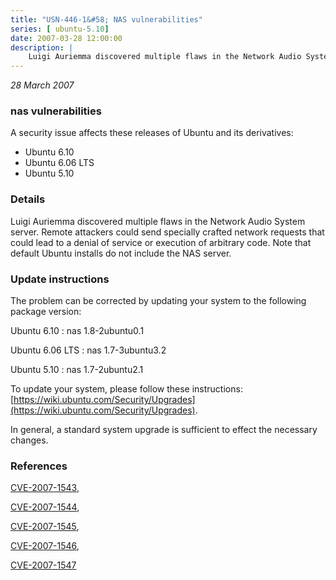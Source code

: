 ```yaml
---
title: "USN-446-1&#58; NAS vulnerabilities"
series: [ ubuntu-5.10]
date: 2007-03-28 12:00:00
description: |
    Luigi Auriemma discovered multiple flaws in the Network Audio System  server.  Remote attackers could send specially crafted network requests  that could lead to a denial of service or execution of arbitrary code.   Note that default Ubuntu installs do not include the NAS server.
--- 
```

 
 

*28 March 2007*

### nas vulnerabilities

A security issue affects these releases of Ubuntu and its derivatives:

* Ubuntu 6.10
* Ubuntu 6.06 LTS
* Ubuntu 5.10

### Details

Luigi Auriemma discovered multiple flaws in the Network Audio System server. Remote attackers could send specially crafted network requests that could lead to a denial of service or execution of arbitrary code. Note that default Ubuntu installs do not include the NAS server.

### Update instructions

The problem can be corrected by updating your system to the following package version:

Ubuntu 6.10
 : nas <span>1.8-2ubuntu0.1</span>

Ubuntu 6.06 LTS
 : nas <span>1.7-3ubuntu3.2</span>

Ubuntu 5.10
 : nas <span>1.7-2ubuntu2.1</span>

To update your system, please follow these instructions: [https://wiki.ubuntu.com/Security/Upgrades](https://wiki.ubuntu.com/Security/Upgrades).

In general, a standard system upgrade is sufficient to effect the necessary changes.

### References

 
 [CVE-2007-1543](http://people.ubuntu.com/~ubuntu-security/cve/CVE-2007-1543), 

 [CVE-2007-1544](http://people.ubuntu.com/~ubuntu-security/cve/CVE-2007-1544), 

 [CVE-2007-1545](http://people.ubuntu.com/~ubuntu-security/cve/CVE-2007-1545), 

 [CVE-2007-1546](http://people.ubuntu.com/~ubuntu-security/cve/CVE-2007-1546), 

 [CVE-2007-1547](http://people.ubuntu.com/~ubuntu-security/cve/CVE-2007-1547)
 

